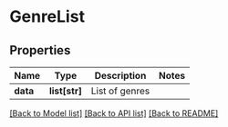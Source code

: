# GenreList

## Properties
Name | Type | Description | Notes
------------ | ------------- | ------------- | -------------
**data** | **list[str]** | List of genres | 

[[Back to Model list]](../README.md#documentation-for-models) [[Back to API list]](../README.md#documentation-for-api-endpoints) [[Back to README]](../README.md)

